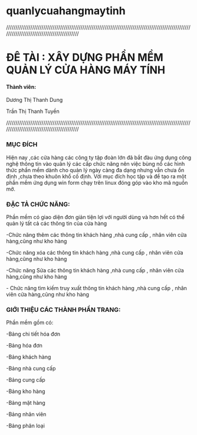 # quanlycuahangmaytinh
//////////////////////////////////////////////////////////////////////////////////////////////////////////////////////////////////////////
<p><h1>ĐÊ TÀI : XÂY DỰNG PHẦN MỀM QUẢN LÝ CỬA HÀNG MÁY TÍNH</h1></p>
<p><h4>Thành viên:</h4><p>
<p>Dương Thị Thanh Dung</p>
<p>Trần Thị Thanh Tuyền</p>
//////////////////////////////////////////////////////////////////////////////////////////////////////////////////////////////////////////
<p><h3>MỤC ĐÍCH</h3></p>
<p>Hiện nay ,các cửa hàng các công ty tập đoàn lớn đã bắt đàu ứng dụng công nghệ thông tin vào quản lý các cấp chức năng nên việc bùng nổ các hình thức phần mềm dành cho quản lý ngày càng đa dạng nhưng vẫn chưa ổn định ,chưa theo khuôn khổ cố định. Với mục đích học tập và để tạo ra một phần mềm ứng dụng win form chạy trên linux đóng góp vào kho mã nguồn mở.  </p>
<p><h3>ĐẶC TẢ CHỨC NĂNG:</h3></p>
<p>Phần mềm có giao diện đơn giản tiện lợi với người dùng và hơn hết có thể quản lý tất cả các thông tin của cửa hàng </p>
<p>-Chức năng thêm các thông tin khách hàng ,nhà cung cấp , nhân viên cửa hàng,cũng như kho hàng </p>
<p>-Chức năng xóa các thông tin khách hàng ,nhà cung cấp , nhân viên cửa hàng,cũng như kho hàng<p>
<p>-Chức năng Sửa các thông tin khách hàng ,nhà cung cấp , nhân viên cửa hàng,cũng như kho hàng<p>
<p>- Chức năng tìm kiếm truy xuất thông tin khách hàng ,nhà cung cấp , nhân viên cửa hàng,cũng như kho hàng<p>
<p><h3>GIỚI THIỆU CÁC THÀNH PHẦN TRANG:</h3></p>
<p>Phần mềm gồm có: </p>
<p>-Bảng chi tiết hóa đơn</p>
<p>-Bảng hóa đơn</p>
<p>-Bảng khách hàng</p>
<p>-Bảng nhà cung cấp<p>
<p>-Bảng cung cấp</p>
<p>-Bảng kho hàng </p>
<p>-Bảng mặt hàng</p>
<p>-Bảng nhân viên</p>
<p>-Bảng phân loại</p>
